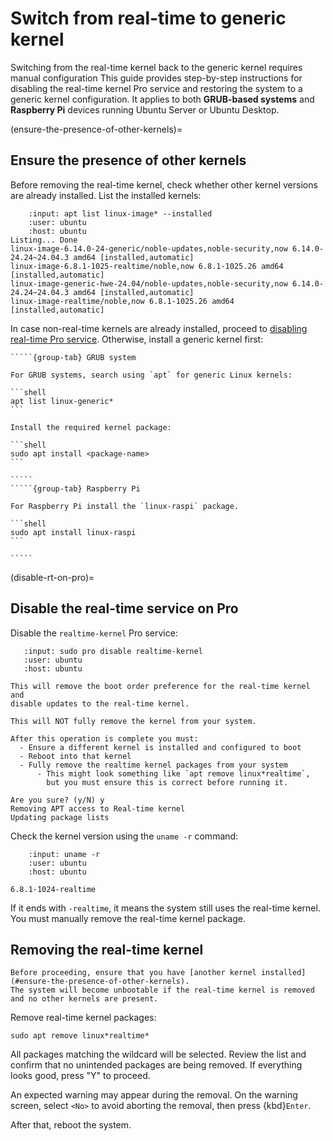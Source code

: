# Switch from real-time to generic kernel

Switching from the real-time kernel back to the generic kernel requires manual configuration
This guide provides step-by-step instructions for disabling the real-time kernel Pro service and restoring the system to a generic kernel configuration.
It applies to both **GRUB-based systems** and **Raspberry Pi** devices running Ubuntu Server or Ubuntu Desktop.

(ensure-the-presence-of-other-kernels)=
## Ensure the presence of other kernels

Before removing the real-time kernel, check whether other kernel versions are already installed.
List the installed kernels:

```{terminal}
    :input: apt list linux-image* --installed
    :user: ubuntu
    :host: ubuntu
Listing... Done
linux-image-6.14.0-24-generic/noble-updates,noble-security,now 6.14.0-24.24~24.04.3 amd64 [installed,automatic]
linux-image-6.8.1-1025-realtime/noble,now 6.8.1-1025.26 amd64 [installed,automatic]
linux-image-generic-hwe-24.04/noble-updates,noble-security,now 6.14.0-24.24~24.04.3 amd64 [installed,automatic]
linux-image-realtime/noble,now 6.8.1-1025.26 amd64 [installed,automatic]
```

In case non-real-time kernels are already installed, proceed to [disabling real-time Pro service](#disable-rt-on-pro).
Otherwise, install a generic kernel first:

``````{tabs}
`````{group-tab} GRUB system

For GRUB systems, search using `apt` for generic Linux kernels:

```shell
apt list linux-generic*
```

Install the required kernel package:

```shell
sudo apt install <package-name>
```

`````
`````{group-tab} Raspberry Pi

For Raspberry Pi install the `linux-raspi` package.

```shell
sudo apt install linux-raspi
```

`````
``````

(disable-rt-on-pro)=
## Disable the real-time service on Pro

Disable the `realtime-kernel` Pro service:

```{terminal}
   :input: sudo pro disable realtime-kernel
   :user: ubuntu
   :host: ubuntu

This will remove the boot order preference for the real-time kernel and
disable updates to the real-time kernel.

This will NOT fully remove the kernel from your system.

After this operation is complete you must:
  - Ensure a different kernel is installed and configured to boot
  - Reboot into that kernel
  - Fully remove the realtime kernel packages from your system
      - This might look something like `apt remove linux*realtime`,
        but you must ensure this is correct before running it.

Are you sure? (y/N) y
Removing APT access to Real-time kernel
Updating package lists
```

Check the kernel version using the `uname -r` command:

```{terminal}
    :input: uname -r
    :user: ubuntu
    :host: ubuntu

6.8.1-1024-realtime
```

If it ends with `-realtime`, it means the system still uses the real-time kernel.
You must manually remove the real-time kernel package.


## Removing the real-time kernel

```{danger}
Before proceeding, ensure that you have [another kernel installed](#ensure-the-presence-of-other-kernels).
The system will become unbootable if the real-time kernel is removed and no other kernels are present.
```

Remove real-time kernel packages:

```shell
sudo apt remove linux*realtime*
```

All packages matching the wildcard will be selected.
Review the list and confirm that no unintended packages are being removed.
If everything looks good, press "Y" to proceed.

An expected warning may appear during the removal.
On the warning screen, select `<No>` to avoid aborting the removal, then press {kbd}`Enter`.

After that, reboot the system.

